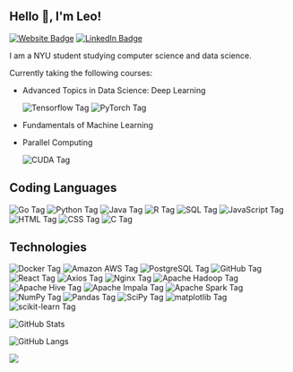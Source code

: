 ## Hello :wave:, I'm Leo!

<p>
  <a href="https://leoding.com" target="_blank"><img src="https://img.shields.io/badge/-Website-e28743?style=for-the-badge" alt="Website Badge"></a>
  <a href="https://www.linkedin.com/in/leo-ding/" target="_blank"><img src="https://img.shields.io/badge/-LinkedIn-blue?style=for-the-badge&logo=Linkedin&logoColor=white" alt="LinkedIn Badge"></a>
</p>

I am a NYU student studying computer science and data science.

Currently taking the following courses:
* Advanced Topics in Data Science: Deep Learning

  <img alt="Tensorflow Tag" src="https://img.shields.io/badge/-Tensorflow-FF6F00?style=for-the-badge&logo=tensorflow&logoColor=white" />
  <img alt="PyTorch Tag" src="https://img.shields.io/badge/-PyTorch-EE4C2C?style=for-the-badge&logo=pytorch&logoColor=white" />
* Fundamentals of Machine Learning
* Parallel Computing 
  
  <img alt="CUDA Tag" src="https://img.shields.io/badge/-NVIDIA_CUDA-76B900?style=for-the-badge&logo=nvidia&logoColor=white" />

## Coding Languages
<p>
  <img alt="Go Tag" src="https://img.shields.io/badge/-Go-00ADD8?style=for-the-badge&logo=go&logoColor=white" />  
  <img alt="Python Tag" src="https://img.shields.io/badge/-Python-3776AB?style=for-the-badge&logo=python&logoColor=white" />
  <img alt="Java Tag" src="https://img.shields.io/badge/-Java-ED8B00?style=for-the-badge&logo=openjdk&logoColor=white" />
  <img alt="R Tag" src="https://img.shields.io/badge/-R-276DC3?style=for-the-badge&logo=r&logoColor=white" />
  <img alt="SQL Tag" src="https://img.shields.io/badge/-SQL-E28743?style=for-the-badge&logo=sql&logoColor=white" />
  <img alt="JavaScript Tag" src="https://img.shields.io/badge/-JavaScript-F7DF1E?style=for-the-badge&logo=javascript&logoColor=black" />
  <img alt="HTML Tag" src="https://img.shields.io/badge/-HTML-E34F26?style=for-the-badge&logo=html5&logoColor=white" />
  <img alt="CSS Tag" src="https://img.shields.io/badge/-CSS-1572B6?style=for-the-badge&logo=css3&logoColor=white" />
  <img alt="C Tag" src="https://img.shields.io/badge/-C-00599C?style=for-the-badge&logo=c&logoColor=white" />
</p>

## Technologies 
<p>
  <img alt="Docker Tag" src="https://img.shields.io/badge/-Docker-2496ED?style=for-the-badge&logo=docker&logoColor=white" />
  <img alt="Amazon AWS Tag" src="https://img.shields.io/badge/-Amazon_AWS-232F3E?style=for-the-badge&logo=amazonaws&logoColor=white" />
  <img alt="PostgreSQL Tag" src="https://img.shields.io/badge/-PostgreSQL-4169E1?style=for-the-badge&logo=postgresql&logoColor=white" />
  <img alt="GitHub Tag" src="https://img.shields.io/badge/-GitHub-181717?style=for-the-badge&logo=github&logoColor=white" />
  <img alt="React Tag" src="https://img.shields.io/badge/-React-61DAFB?style=for-the-badge&logo=react&logoColor=black" />
  <img alt="Axios Tag" src="https://img.shields.io/badge/-Axios-5A29E4?style=for-the-badge&logo=axios&logoColor=white" />
  <img alt="Nginx Tag" src="https://img.shields.io/badge/-Nginx-009639?style=for-the-badge&logo=nginx&logoColor=white" />
  <img alt="Apache Hadoop Tag" src="https://img.shields.io/badge/-Apache_Hadoop-66CCFF?style=for-the-badge&logo=apachehadoop&logoColor=black" />
  <img alt="Apache Hive Tag" src="https://img.shields.io/badge/-Apache_Hive-FDEE21?style=for-the-badge&logo=apachehive&logoColor=black" />
  <img alt="Apache Impala Tag" src="https://img.shields.io/badge/-Apache_Impala-3361CC?style=for-the-badge&logo=apacheimpala&logoColor=white" />
  <img alt="Apache Spark Tag" src="https://img.shields.io/badge/-Apache_Spark-E25A1C?style=for-the-badge&logo=apachespark&logoColor=white" />
  <img alt="NumPy Tag" src="https://img.shields.io/badge/-NumPy-013243?style=for-the-badge&logo=numpy&logoColor=white" />
  <img alt="Pandas Tag" src="https://img.shields.io/badge/-Pandas-150458?style=for-the-badge&logo=pandas&logoColor=white" />
  <img alt="SciPy Tag" src="https://img.shields.io/badge/-SciPy-8CAAE6?style=for-the-badge&logo=scipy&logoColor=white" />
  <img alt="matplotlib Tag" src="https://img.shields.io/badge/-matplotlib-ED8B00?style=for-the-badge&logo=matplotlib&logoColor=white" />
  <img alt="scikit-learn Tag" src="https://img.shields.io/badge/-scikit--learn-F7931E?style=for-the-badge&logo=scikitlearn&logoColor=white" />
 </p>

![GitHub Stats](https://github-readme-stats.vercel.app/api?username=leoldding&show_icons=true&theme=dark)

![GitHub Langs](https://github-readme-stats.vercel.app/api/top-langs/?username=leoldding&hide=jupyter%20notebook&layout=compact&theme=dark&langs_count=6)

![](https://komarev.com/ghpvc/?username=leoldding&style=flat-square&color=FF6F00)

<!--
**leoldding/leoldding** is a ✨ _special_ ✨ repository because its `README.md` (this file) appears on your GitHub profile.

Here are some ideas to get you started:

- 🔭 I’m currently working on ...
- 🌱 I’m currently learning ...
- 👯 I’m looking to collaborate on ...
- 🤔 I’m looking for help with ...
- 💬 Ask me about ...
- 📫 How to reach me: ...
- 😄 Pronouns: ...
- ⚡ Fun fact: ...
-->

